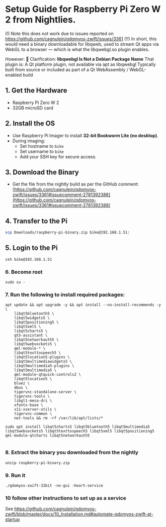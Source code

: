# Setup Guide for Raspberry Pi Zero W 2 from Nightlies.
(!) Note this does not work due to issues reported on https://github.com/cagnulein/qdomyos-zwift/issues/3361 
(!!) In short, this would need a binary downloadable for libqweb, used to stream Qt apps via WebGL to a browser — which is what the libqwebgl.so plugin enables.

However: 🧠 Clarification: **libqwebgl Is Not a Debian Package Name**
That plugin is: A Qt platform plugin, not available via apt as libqwebgl
Typically built from source or included as part of a Qt WebAssembly / WebGL-enabled build


## 1. Get the Hardware
- Raspberry Pi Zero W 2
- 32GB microSD card

## 2. Install the OS
- Use Raspberry Pi Imager to install **32-bit Bookworm Lite (no desktop)**.
- During imaging:
  - Set hostname to `bike`
  - Set username to `bike`
  - Add your SSH key for secure access.

## 3. Download the Binary
- Get the file from the nightly build as per the GitHub comment:  
  [https://github.com/cagnulein/qdomyos-zwift/issues/3361#issuecomment-2781392388](https://github.com/cagnulein/qdomyos-zwift/issues/3361#issuecomment-2781392388)

## 4. Transfer to the Pi

```bash
scp Downloads/raspberry-pi-binary.zip bike@192.168.1.51:
```

## 5. Login to the Pi
```
ssh bike@192.168.1.51
```

### 6. Become root
```
sudo su -
```

### 7. Run the following to install required packages:

```
apt update && apt upgrade -y && apt install --no-install-recommends -y \
    libqt5bluetooth5 \
    libqt5widgets5 \
    libqt5positioning5 \
    libqt5xml5 \
    libqt5charts5 \
    qt5-assistant \
    libqt5networkauth5 \
    libqt5websockets5 \
    qml-module-* \
    libqt5texttospeech5 \
    libqt5location5-plugins \
    libqt5multimediawidgets5 \
    libqt5multimedia5-plugins \
    libqt5multimedia5 \
    qml-module-qtquick-controls2 \
    libqt5location5 \
    bluez \
    dbus \
    tigervnc-standalone-server \
    tigervnc-tools \
    libgl1-mesa-dri \
    xfonts-base \
    x11-xserver-utils \
    tigervnc-common \
    net-tools && rm -rf /var/lib/apt/lists/*
```

```
sudo apt install libqt5charts5 libqt5bluetooth5 libqt5multimedia5 libqt5websockets5 libqt5texttospeech5 libqt5xml5 libqt5positioning5 qml-module-qtcharts libqt5networkauth5


```


### 8. Extract the binary you downloaded from the nightly

```
unzip raspberry-pi-binary.zip
```

### 9. Run it
```
./qdomyos-zwift-32bit -no-gui -heart-service

```

### 10 follow other instructions to set up as a service
 See https://github.com/cagnulein/qdomyos-zwift/blob/master/docs/10_Installation.md#automate-qdomyos-zwift-at-startup
